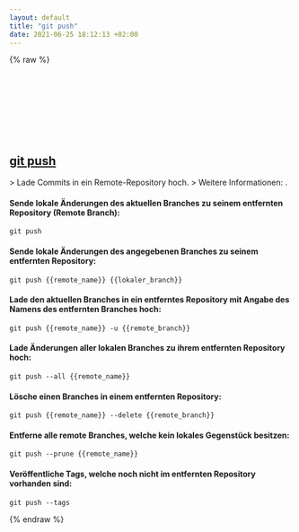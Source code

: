 ```yaml
---
layout: default
title: "git push"
date: 2021-06-25 18:12:13 +02:00
---
```

{% raw %}
<h2 id="git-push">
  <a href="/de/common/git-push.html">git push</a> <a href="#git-push"><svg class="icon">
    <use href="/assets/images/unicode_sprite.svg#link" />
  </svg></a>
</h2>
> Lade Commits in ein Remote-Repository hoch.
> Weitere Informationen: <https://git-scm.com/docs/git-push>.

#### Sende lokale Änderungen des aktuellen Branches zu seinem entfernten Repository (Remote Branch):
```shell
git push
```
#### Sende lokale Änderungen des angegebenen Branches zu seinem entfernten Repository:
```shell
git push {{remote_name}} {{lokaler_branch}}
```
#### Lade den aktuellen Branches in ein entferntes Repository mit Angabe des Namens des entfernten Branches hoch:
```shell
git push {{remote_name}} -u {{remote_branch}}
```
#### Lade Änderungen aller lokalen Branches zu ihrem entfernten Repository hoch:
```shell
git push --all {{remote_name}}
```
#### Lösche einen Branches in einem entfernten Repository:
```shell
git push {{remote_name}} --delete {{remote_branch}}
```
#### Entferne alle remote Branches, welche kein lokales Gegenstück besitzen:
```shell
git push --prune {{remote_name}}
```
#### Veröffentliche Tags, welche noch nicht im entfernten Repository vorhanden sind:
```shell
git push --tags
```
{% endraw %}